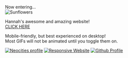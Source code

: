 Now entering...  
<img src="./keypages/sunflowers.png" alt="Sunflowers" style="max-width: 100%;">

Hannah's awesome and amazing website!  
[CLICK HERE](./home/)

Mobile-friendly, but best experienced on desktop!  
Most GIFs will not be animated until you toggle them on.  

[![Neocities profile](./keypages/neocities.png)](https://neocities.org/site/lugaw) [![Responsive Website](./keypages/responsive.png)](https://kalechips.net/responsive/index) [![Github Profile](./keypages/github.png)](https://github.com/Filipiniality)

<center>
<script src="https://dokodemo.neocities.org/pokering/pokering.js"></script>
<pokering-script site="https://lugaw.gay"></pokering-script>
<object id="melonland-surf-club" data="https://melonland.net/surf-badge.svg?fill=#ff80c0" type="image/svg+xml" style="width: 100px; height: 100px;"></object>
<div id='RPGMaker'>
    <script type="text/javascript" src="https://ophanimkei.neocities.org/onionring/onionring-variables.js"></script>
    <script type="text/javascript" src="https://ophanimkei.neocities.org/onionring/onionring-widget.js"></script>
</div>
<div id='neossg'>
  <script type="text/javascript" src="https://neossg.neocities.org/onionring-variables.js"></script>
  <script type="text/javascript" src="https://neossg.neocities.org/onionring-widget.js"></script>
</div>
</center>